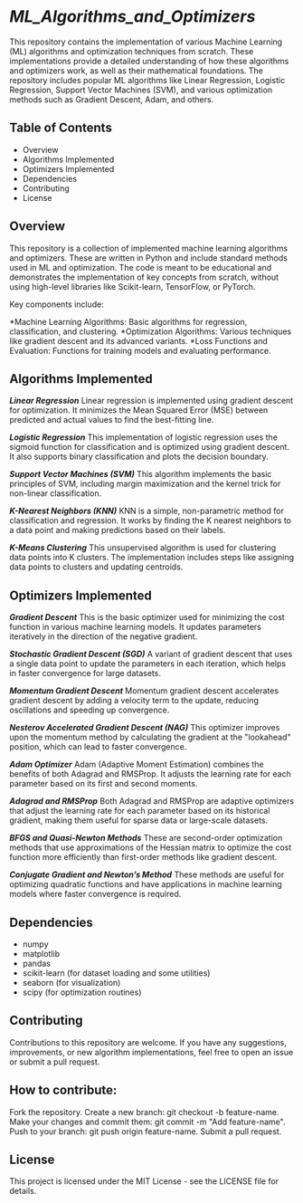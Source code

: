 # ***ML_Algorithms_and_Optimizers***


This repository contains the implementation of various Machine Learning (ML) algorithms and optimization techniques from scratch. These implementations provide a detailed understanding of how these algorithms and optimizers work, as well as their mathematical foundations. The repository includes popular ML algorithms like Linear Regression, Logistic Regression, Support Vector Machines (SVM), and various optimization methods such as Gradient Descent, Adam, and others.

## **Table of Contents**

* Overview
* Algorithms Implemented
* Optimizers Implemented
* Dependencies
* Contributing
* License



## **Overview**
This repository is a collection of implemented machine learning algorithms and optimizers. These are written in Python and include standard methods used in ML and optimization. The code is meant to be educational and demonstrates the implementation of key concepts from scratch, without using high-level libraries like Scikit-learn, TensorFlow, or PyTorch.

Key components include:

*Machine Learning Algorithms: Basic algorithms for regression, classification, and clustering.
*Optimization Algorithms: Various techniques like gradient descent and its advanced variants.
*Loss Functions and Evaluation: Functions for training models and evaluating performance.

## **Algorithms Implemented**
***Linear Regression***
Linear regression is implemented using gradient descent for optimization. It minimizes the Mean Squared Error (MSE) between predicted and actual values to find the best-fitting line.

***Logistic Regression***
This implementation of logistic regression uses the sigmoid function for classification and is optimized using gradient descent. It also supports binary classification and plots the decision boundary.

***Support Vector Machines (SVM)***
This algorithm implements the basic principles of SVM, including margin maximization and the kernel trick for non-linear classification.

***K-Nearest Neighbors (KNN)***
KNN is a simple, non-parametric method for classification and regression. It works by finding the K nearest neighbors to a data point and making predictions based on their labels.

***K-Means Clustering***
This unsupervised algorithm is used for clustering data points into K clusters. The implementation includes steps like assigning data points to clusters and updating centroids.

## **Optimizers Implemented**
***Gradient Descent***
This is the basic optimizer used for minimizing the cost function in various machine learning models. It updates parameters iteratively in the direction of the negative gradient.

***Stochastic Gradient Descent (SGD)***
A variant of gradient descent that uses a single data point to update the parameters in each iteration, which helps in faster convergence for large datasets.

***Momentum Gradient Descent***
Momentum gradient descent accelerates gradient descent by adding a velocity term to the update, reducing oscillations and speeding up convergence.

***Nesterov Accelerated Gradient Descent (NAG)***
This optimizer improves upon the momentum method by calculating the gradient at the "lookahead" position, which can lead to faster convergence.

***Adam Optimizer***
Adam (Adaptive Moment Estimation) combines the benefits of both Adagrad and RMSProp. It adjusts the learning rate for each parameter based on its first and second moments.

***Adagrad and RMSProp***
Both Adagrad and RMSProp are adaptive optimizers that adjust the learning rate for each parameter based on its historical gradient, making them useful for sparse data or large-scale datasets.

***BFGS and Quasi-Newton Methods***
These are second-order optimization methods that use approximations of the Hessian matrix to optimize the cost function more efficiently than first-order methods like gradient descent.

***Conjugate Gradient and Newton’s Method***
These methods are useful for optimizing quadratic functions and have applications in machine learning models where faster convergence is required.



## **Dependencies**
* numpy
* matplotlib
* pandas
* scikit-learn (for dataset loading and some utilities)
* seaborn (for visualization)
* scipy (for optimization routines)

## **Contributing**
Contributions to this repository are welcome. If you have any suggestions, improvements, or new algorithm implementations, feel free to open an issue or submit a pull request.

## **How to contribute:**
Fork the repository.
Create a new branch: git checkout -b feature-name.
Make your changes and commit them: git commit -m "Add feature-name".
Push to your branch: git push origin feature-name.
Submit a pull request.

## **License**
This project is licensed under the MIT License - see the LICENSE file for details.
